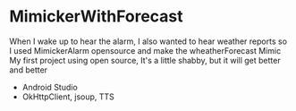 # MimickerWithForecast
When I wake up to hear the alarm, I also wanted to hear weather reports
so I used MimickerAlarm opensource and make the wheatherForecast Mimic
My first project using open source, It's a little shabby, but it will get better and better

- Android Studio
- OkHttpClient, jsoup, TTS
